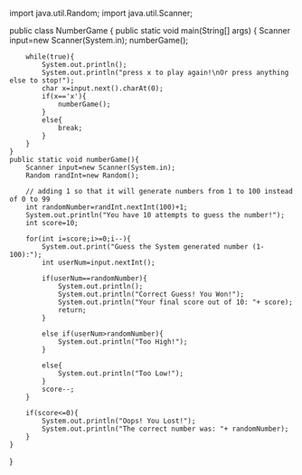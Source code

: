 import java.util.Random;
import java.util.Scanner;

public class NumberGame {
    public static void main(String[] args) {
        Scanner input=new Scanner(System.in);
        numberGame();

        while(true){
            System.out.println();
            System.out.println("press x to play again!\nOr press anything else to stop!");
            char x=input.next().charAt(0);
            if(x=='x'){
                numberGame();
            }
            else{
                break;
            }
        }
    }
    public static void numberGame(){
        Scanner input=new Scanner(System.in);
        Random randInt=new Random();

        // adding 1 so that it will generate numbers from 1 to 100 instead of 0 to 99
        int randomNumber=randInt.nextInt(100)+1;
        System.out.println("You have 10 attempts to guess the number!");
        int score=10;

        for(int i=score;i>=0;i--){
            System.out.print("Guess the System generated number (1-100):");
            int userNum=input.nextInt();

            if(userNum==randomNumber){
                System.out.println();
                System.out.println("Correct Guess! You Won!");
                System.out.println("Your final score out of 10: "+ score);
                return;
            }

            else if(userNum>randomNumber){
                System.out.println("Too High!");
            }

            else{
                System.out.println("Too Low!");
            }
            score--;
        }

        if(score<=0){
            System.out.println("Oops! You Lost!");
            System.out.println("The correct number was: "+ randomNumber);
        }
    }
}
